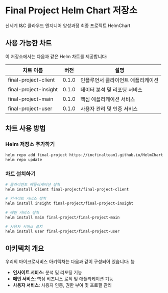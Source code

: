 # Final Project Helm Chart 저장소

신세계 I&C 클라우드 엔지니어 양성과정 최종 프로젝트 HelmChart

## 사용 가능한 차트

이 저장소에서는 다음과 같은 Helm 차트를 제공합니다:

| 차트 이름 | 버전 | 설명 |
|------------|---------|-------------|
| final-project-client | 0.1.0 | 인플루언서 클라이언트 애플리케이션 |
| final-project-insight | 0.1.0 | 데이터 분석 및 리포팅 서비스 |
| final-project-main | 0.1.0 | 핵심 애플리케이션 서비스 |
| final-project-user | 0.1.0 | 사용자 관리 및 인증 서비스 |

## 차트 사용 방법

### Helm 저장소 추가하기

```bash
helm repo add final-project https://incfinalteam1.github.io/HelmChart
helm repo update
```

### 차트 설치하기

```bash
# 클라이언트 애플리케이션 설치
helm install client final-project/final-project-client

# 인사이트 서비스 설치
helm install insight final-project/final-project-insight

# 메인 서비스 설치
helm install main final-project/final-project-main

# 사용자 서비스 설치
helm install user final-project/final-project-user
```

## 아키텍처 개요

우리의 마이크로서비스 아키텍처는 다음과 같이 구성되어 있습니다:
능
- **인사이트 서비스**: 분석 및 리포팅 기능
- **메인 서비스**: 핵심 비즈니스 로직 및 애플리케이션 기능
- **사용자 서비스**: 사용자 인증, 권한 부여 및 프로필 관리



